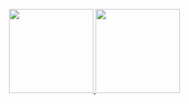 <p align="center">
<div align="center">
  <a href="https://github.com/xgrece">
    <img height="150em" src="https://github-readme-stats.vercel.app/api?username=xgrece&show_icons=true&title_color=FF69B4&text_color=9f9f9f&bg_color=00000000&hide_border=true&icon_color=FF69B4&hide_title=true&count_private=true" />
    <img height="150em" src="https://github-readme-stats.vercel.app/api/top-langs/?username=xgrece&layout=compact&show_icons=true&title_color=FF69B4&text_color=9f9f9f&bg_color=00000000&hide_border=true&icon_color=4F8CC9&count_private=true" />
</a>
</div></p>

